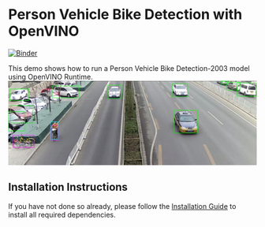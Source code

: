 # Person Vehicle Bike Detection with OpenVINO

[![Binder](https://mybinder.org/badge_logo.svg)](https://mybinder.org/v2/gh/faseeh007/openvino_notebooks/blob/main/notebooks/215-person-vehicle-bike-detection/215-person-vehicle-bike-detection.ipynb/main?)


This demo shows how to run a Person Vehicle Bike Detection-2003 model using OpenVINO Runtime. 
![text](data/person-vehicle-bike-detection-2003.png?raw=true "Title")
  
## Installation Instructions

If you have not done so already, please follow the [Installation Guide](../../README.md) to install all required dependencies.
